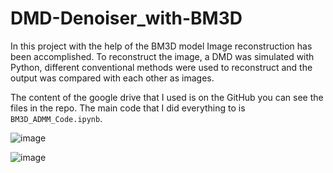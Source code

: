 # DMD-Denoiser_with-BM3D
In this project with the help of the BM3D model Image reconstruction has been accomplished. To reconstruct the image, a DMD was simulated with Python, different conventional methods were used to reconstruct and the output was compared with each other as images.

The content of the google drive that I used is on the GitHub you can see the files in the repo. The main code that I did everything to is `BM3D_ADMM_Code.ipynb`.

![image](https://github.com/baturalpguven/DMD-Denoiser_with-BM3D/assets/77858949/f7909cc5-1d28-41fe-ad68-c65dec4e9714)



![image](https://github.com/baturalpguven/DMD-Denoiser_with-BM3D/assets/77858949/d6b82941-0f4d-443d-8c74-a169a020e6d5)

